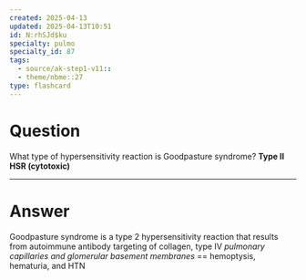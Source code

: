 ```yaml
---
created: 2025-04-13
updated: 2025-04-13T10:51
id: N:rhSJd$ku
specialty: pulmo
specialty_id: 87
tags:
  - source/ak-step1-v11::
  - theme/nbme::27
type: flashcard
---
```


# Question
What type of hypersensitivity reaction is Goodpasture syndrome?    **Type II HSR (cytotoxic)**

---

# Answer
Goodpasture syndrome is a type 2 hypersensitivity reaction that results from autoimmune antibody targeting of collagen, type IV *pulmonary capillaries and glomerular basement membranes* == hemoptysis, hematuria, and HTN